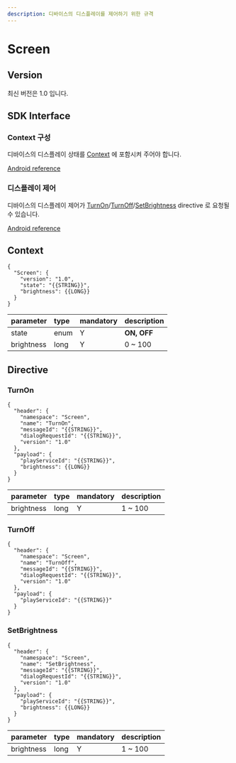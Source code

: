 ```yaml
---
description: 디바이스의 디스플레이를 제어하기 위한 규격
---
```


# Screen

## Version

최신 버전은 1.0 입니다.

## SDK Interface

### Context 구성

디바이스의 디스플레이 상태를 [Context](screen.md#context) 에 포함시켜 주어야 합니다.

[Android reference](https://github.com/nugu-developers/nugu-android/blob/master/nugu-agent/src/main/java/com/skt/nugu/sdk/agent/screen/Screen.kt#L61)

### 디스플레이 제어

디바이스의 디스플레이 제어가 [TurnOn](screen.md#turnon)/[TurnOff](screen.md#turnoff)/[SetBrightness](screen.md#setbrightness) directive 로 요청될 수 있습니다.

[Android reference](https://github.com/nugu-developers/nugu-android/blob/master/nugu-agent/src/main/java/com/skt/nugu/sdk/agent/screen/Screen.kt#L41)

## Context

```text
{
  "Screen": {
    "version": "1.0",
    "state": "{{STRING}}",
    "brightness": {{LONG}}
  }
}
```

| parameter | type | mandatory | description |
| :--- | :--- | :--- | :--- |
| state | enum | Y | **ON, OFF** |
| brightness | long | Y | 0 ~ 100 |

## Directive

### TurnOn

```text
{
  "header": {
    "namespace": "Screen",
    "name": "TurnOn",
    "messageId": "{{STRING}}",
    "dialogRequestId": "{{STRING}}",
    "version": "1.0"
  },
  "payload": {
    "playServiceId": "{{STRING}}",
    "brightness": {{LONG}}
  }
}
```

| parameter | type | mandatory | description |
| :--- | :--- | :--- | :--- |
| brightness | long | Y | 1 ~ 100 |

### TurnOff

```text
{
  "header": {
    "namespace": "Screen",
    "name": "TurnOff",
    "messageId": "{{STRING}}",
    "dialogRequestId": "{{STRING}}",
    "version": "1.0"
  },
  "payload": {
    "playServiceId": "{{STRING}}"
  }
}
```

### SetBrightness

```text
{
  "header": {
    "namespace": "Screen",
    "name": "SetBrightness",
    "messageId": "{{STRING}}",
    "dialogRequestId": "{{STRING}}",
    "version": "1.0"
  },
  "payload": {
    "playServiceId": "{{STRING}}",
    "brightness": {{LONG}}
  }
}
```

| parameter | type | mandatory | description |
| :--- | :--- | :--- | :--- |
| brightness | long | Y | 1 ~ 100 |

